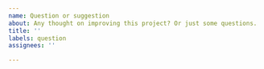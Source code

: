 ```yaml
---
name: Question or suggestion
about: Any thought on improving this project? Or just some questions.
title: ''
labels: question
assignees: ''

---
```


<!--

Hi! Make sure to read the FAQ on README first before adding a new question here

If you plan to add a suggestion, please don't request some feature that the original Magiskboot doesn't have, because you are in wrong place for that case!

-->
